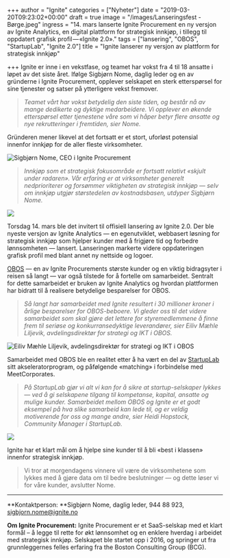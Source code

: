 +++
author = "Ignite"
categories = ["Nyheter"]
date = "2019-03-20T09:23:02+00:00"
draft = true
image = "/images/Lanseringsfest - Børge.jpeg"
ingress = "14. mars lanserte Ignite Procurement en ny versjon av Ignite Analytics, en digital plattform for strategisk innkjøp, i tillegg til oppdatert grafisk profil — «Ignite 2.0»."
tags = ["lansering", "OBOS", "StartupLab", "Ignite 2.0"]
title = "Ignite lanserer ny versjon av plattform for strategisk innkjøp"

+++
Ignite er inne i en vekstfase, og teamet har vokst fra 4 til 18 ansatte i løpet av det siste året. Ifølge Sigbjørn Nome, daglig leder og en av gründerne i Ignite Procurement, opplever selskapet en sterk etterspørsel for sine tjenester og satser på ytterligere vekst fremover.

> _Teamet vårt har vokst betydelig den siste tiden, og består nå av mange dedikerte og dyktige medarbeidere. Vi opplever en økende etterspørsel etter tjenestene våre som vi håper betyr flere ansatte og nye rekrutteringer i fremtiden, sier Nome._

Gründeren mener likevel at det fortsatt er et stort, uforløst potensial innenfor innkjøp for de aller fleste virksomheter.

![](https://cdn-images-1.medium.com/max/800/1*-5-4I6S_0aprP0kK4PNpPg.jpeg "Sigbjørn Nome, CEO i Ignite Procurement")

> _Innkjøp som et strategisk fokusområde er fortsatt relativt «skjult under radaren». Vår erfaring er at virksomheter generelt nedprioriterer og forsømmer viktigheten av strategisk innkjøp — selv om innkjøp utgjør størstedelen av kostnadsbasen, utdyper Sigbjørn Nome._

![](https://cdn-images-1.medium.com/max/800/1*-sD3d7bQ53SNqbnbr1fRpQ.jpeg)

Torsdag 14. mars ble det invitert til offisiell lansering av Ignite 2.0. Der ble nyeste versjon av Ignite Analytics — en egenutviklet, webbasert løsning for strategisk innkjøp som hjelper kunder med å frigjøre tid og forbedre lønnsomheten — lansert. Lanseringen markerte videre oppdateringen grafisk profil med blant annet ny nettside og logoer.

[OBOS](https://www.obos.no/) — en av Ignite Procurements største kunder og en viktig bidragsyter i reisen så langt — var også tilstede for å fortelle om samarbeidet. Sentralt for dette samarbeidet er bruken av Ignite Analytics og hvordan plattformen har bidratt til å realisere betydelige besparelser for OBOS.

> _Så langt har samarbeidet med Ignite resultert i 30 millioner kroner i årlige besparelser for OBOS-beboere. Vi gleder oss til det videre samarbeidet som skal gjøre det lettere for styremedlemmene å finne frem til seriøse og konkurransedyktige leverandører, sier Eiliv Mæhle Liljevik, avdelingsdirektør for strategi og IKT i OBOS._

![](https://cdn-images-1.medium.com/max/800/1*xM80xtuw1l0bs9gfCYF7aw.jpeg "Eiliv Mæhle Liljevik, avdelingsdirektør for strategi og IKT i OBOS")

Samarbeidet med OBOS ble en realitet etter å ha vært en del av [StartupLab ](https://startuplab.no/)sitt akseleratorprogram, og påfølgende «matching» i forbindelse med MeetCorporates.

> _På StartupLab gjør vi alt vi kan for å sikre at startup-selskaper lykkes — ved å gi selskapene tilgang til kompetanse, kapital, ansatte og mulige kunder. Samarbeidet mellom OBOS og Ignite er et godt eksempel på hva slike samarbeid kan lede til, og er veldig motiverende for oss og mange andre, sier Heidi Hopstock, Community Manager i StartupLab._

![](https://cdn-images-1.medium.com/max/800/1*L9B7WLrgDv0altfv5SUPpg.jpeg)

Ignite har et klart mål om å hjelpe sine kunder til å bli «best i klassen» innenfor strategisk innkjøp.

> Vi tror at morgendagens vinnere vil være de virksomhetene som lykkes med å gjøre data om til bedre beslutninger — og dette løser vi for våre kunder, avslutter Nome.

***

**Kontaktperson: **Sigbjørn Nome, daglig leder, 944 88 923, sigbjorn.nome@ignite.no

**Om Ignite Procurement:** Ignite Procurement er et SaaS-selskap med et klart formål – å legge til rette for økt lønnsomhet og en enklere hverdag i arbeidet med strategisk innkjøp. Selskapet ble startet opp i 2016, og springer ut fra grunnleggernes felles erfaring fra the Boston Consulting Group (BCG).
